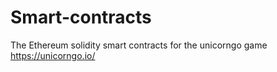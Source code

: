 # Smart-contracts
The Ethereum solidity smart contracts for the unicorngo game https://unicorngo.io/
